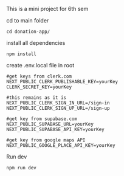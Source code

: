 This is a mini project for 6th sem

cd to main folder

```
cd donation-app/
```

install all dependencies

```
npm install
```

create .env.local file in root

```
#get keys from clerk.com
NEXT_PUBLIC_CLERK_PUBLISHABLE_KEY=yourKey
CLERK_SECRET_KEY=yourKey

#this remains as it is
NEXT_PUBLIC_CLERK_SIGN_IN_URL=/sign-in
NEXT_PUBLIC_CLERK_SIGN_UP_URL=/sign-up

#get key from supabase.com
NEXT_PUBLIC_SUPABASE_URL=yourKey
NEXT_PUBLIC_SUPABASE_API_KEY=yourKey

#get key from google maps API
NEXT_PUBLIC_GOOGLE_PLACE_API_KEY=yourKey
```

Run dev

```
npm run dev
```
